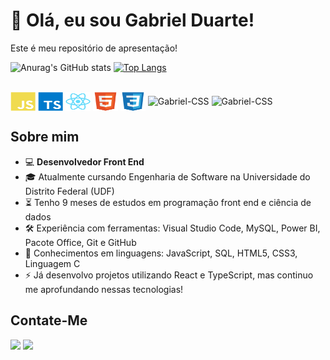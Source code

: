 # 💫 Olá, eu sou Gabriel Duarte!
Este é meu repositório de apresentação!  

  ![Anurag's GitHub stats](https://github-readme-stats.vercel.app/api?username=gabrielSSDuarteDev&show_icons=true&theme=tokyonight)
 [![Top Langs](https://github-readme-stats.vercel.app/api/top-langs/?username=gabrielSSDuarteDev&layout=donut)](https://github.com/anuraghazra/github-readme-stats)

<div style="display: inline_block"><br>
  <img align="center" alt="gabriel-Js" height="30" width="40" src="https://raw.githubusercontent.com/devicons/devicon/master/icons/javascript/javascript-plain.svg">
  <img align="center" alt="gabriel-Ts" height="30" width="40" src="https://raw.githubusercontent.com/devicons/devicon/master/icons/typescript/typescript-plain.svg">
  <img align="center" alt="Gabriel-React" height="30" width="40" src="https://raw.githubusercontent.com/devicons/devicon/master/icons/react/react-original.svg">
  <img align="center" alt="Gabriel-HTML" height="30" width="40" src="https://raw.githubusercontent.com/devicons/devicon/master/icons/html5/html5-original.svg">
  <img align="center" alt="Gabriel-CSS" height="30" width="40" src="https://raw.githubusercontent.com/devicons/devicon/master/icons/css3/css3-original.svg">
  <img align="center" alt="Gabriel-CSS" height="30" width="40" src="https://cdn.jsdelivr.net/gh/devicons/devicon@latest/icons/c/c-original.svg" />
  <img align="center" alt="Gabriel-CSS" height="30" width="40" src="https://cdn.jsdelivr.net/gh/devicons/devicon@latest/icons/mysql/mysql-original-wordmark.svg" >              
</div>


## Sobre mim
- 💻 **Desenvolvedor Front End**
- 🎓 Atualmente cursando Engenharia de Software na Universidade do Distrito Federal (UDF)
- ⏳ Tenho 9 meses de estudos em programação front end e ciência de dados
- 🛠️ Experiência com ferramentas: Visual Studio Code, MySQL, Power BI, Pacote Office, Git e GitHub
- 📝 Conhecimentos em linguagens: JavaScript, SQL, HTML5, CSS3, Linguagem C
- ⚡ Já desenvolvo projetos utilizando React e TypeScript, mas continuo me aprofundando nessas tecnologias!


## Contate-Me

<div>
   <a href = "mailto:gabrielssduarte.dev@gmail.com"><img src="https://img.shields.io/badge/-Gmail-%23333?style=for-the-badge&logo=gmail&logoColor=white" target="_blank"></a>
  <a href="https://www.linkedin.com/in/gabriel-duarte-a16820374/" target="_blank"><img src="https://img.shields.io/badge/-LinkedIn-%230077B5?style=for-the-badge&logo=linkedin&logoColor=white" target="_blank"></a> 
</div>
